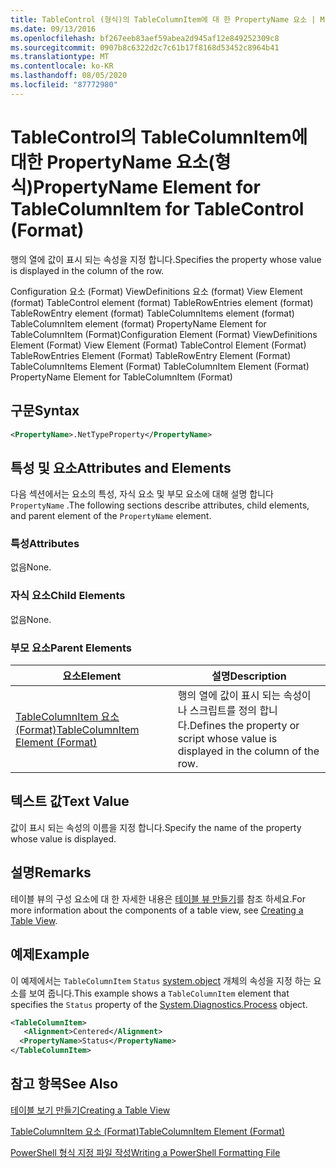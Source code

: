 ```yaml
---
title: TableControl (형식)의 TableColumnItem에 대 한 PropertyName 요소 | Microsoft Docs
ms.date: 09/13/2016
ms.openlocfilehash: bf267eeb83aef59abea2d945af12e849252309c8
ms.sourcegitcommit: 0907b8c6322d2c7c61b17f8168d53452c8964b41
ms.translationtype: MT
ms.contentlocale: ko-KR
ms.lasthandoff: 08/05/2020
ms.locfileid: "87772980"
---
```

# <a name="propertyname-element-for-tablecolumnitem-for-tablecontrol-format"></a><span data-ttu-id="9d497-102">TableControl의 TableColumnItem에 대한 PropertyName 요소(형식)</span><span class="sxs-lookup"><span data-stu-id="9d497-102">PropertyName Element for TableColumnItem for TableControl (Format)</span></span>

<span data-ttu-id="9d497-103">행의 열에 값이 표시 되는 속성을 지정 합니다.</span><span class="sxs-lookup"><span data-stu-id="9d497-103">Specifies the property whose value is displayed in the column of the row.</span></span>

<span data-ttu-id="9d497-104">Configuration 요소 (Format) ViewDefinitions 요소 (format) View Element (format) TableControl element (format) TableRowEntries element (format) TableRowEntry element (format) TableColumnItems element (format) TableColumnItem element (format) PropertyName Element for TableColumnItem (Format)</span><span class="sxs-lookup"><span data-stu-id="9d497-104">Configuration Element (Format) ViewDefinitions Element (Format) View Element (Format) TableControl Element (Format) TableRowEntries Element (Format) TableRowEntry Element (Format) TableColumnItems Element (Format) TableColumnItem Element (Format) PropertyName Element for TableColumnItem (Format)</span></span>

## <a name="syntax"></a><span data-ttu-id="9d497-105">구문</span><span class="sxs-lookup"><span data-stu-id="9d497-105">Syntax</span></span>

```xml
<PropertyName>.NetTypeProperty</PropertyName>
```

## <a name="attributes-and-elements"></a><span data-ttu-id="9d497-106">특성 및 요소</span><span class="sxs-lookup"><span data-stu-id="9d497-106">Attributes and Elements</span></span>

<span data-ttu-id="9d497-107">다음 섹션에서는 요소의 특성, 자식 요소 및 부모 요소에 대해 설명 합니다 `PropertyName` .</span><span class="sxs-lookup"><span data-stu-id="9d497-107">The following sections describe attributes, child elements, and parent element of the `PropertyName` element.</span></span>

### <a name="attributes"></a><span data-ttu-id="9d497-108">특성</span><span class="sxs-lookup"><span data-stu-id="9d497-108">Attributes</span></span>

<span data-ttu-id="9d497-109">없음</span><span class="sxs-lookup"><span data-stu-id="9d497-109">None.</span></span>

### <a name="child-elements"></a><span data-ttu-id="9d497-110">자식 요소</span><span class="sxs-lookup"><span data-stu-id="9d497-110">Child Elements</span></span>

<span data-ttu-id="9d497-111">없음</span><span class="sxs-lookup"><span data-stu-id="9d497-111">None.</span></span>

### <a name="parent-elements"></a><span data-ttu-id="9d497-112">부모 요소</span><span class="sxs-lookup"><span data-stu-id="9d497-112">Parent Elements</span></span>

|<span data-ttu-id="9d497-113">요소</span><span class="sxs-lookup"><span data-stu-id="9d497-113">Element</span></span>|<span data-ttu-id="9d497-114">설명</span><span class="sxs-lookup"><span data-stu-id="9d497-114">Description</span></span>|
|-------------|-----------------|
|[<span data-ttu-id="9d497-115">TableColumnItem 요소 (Format)</span><span class="sxs-lookup"><span data-stu-id="9d497-115">TableColumnItem Element (Format)</span></span>](./tablecolumnitem-element-for-tablecolumnitems-for-tablecontrol-format.md)|<span data-ttu-id="9d497-116">행의 열에 값이 표시 되는 속성이 나 스크립트를 정의 합니다.</span><span class="sxs-lookup"><span data-stu-id="9d497-116">Defines the property or script whose value is displayed in the column of the row.</span></span>|

## <a name="text-value"></a><span data-ttu-id="9d497-117">텍스트 값</span><span class="sxs-lookup"><span data-stu-id="9d497-117">Text Value</span></span>

<span data-ttu-id="9d497-118">값이 표시 되는 속성의 이름을 지정 합니다.</span><span class="sxs-lookup"><span data-stu-id="9d497-118">Specify the name of the property whose value is displayed.</span></span>

## <a name="remarks"></a><span data-ttu-id="9d497-119">설명</span><span class="sxs-lookup"><span data-stu-id="9d497-119">Remarks</span></span>

<span data-ttu-id="9d497-120">테이블 뷰의 구성 요소에 대 한 자세한 내용은 [테이블 뷰 만들기](./creating-a-table-view.md)를 참조 하세요.</span><span class="sxs-lookup"><span data-stu-id="9d497-120">For more information about the components of a table view, see [Creating a Table View](./creating-a-table-view.md).</span></span>

## <a name="example"></a><span data-ttu-id="9d497-121">예제</span><span class="sxs-lookup"><span data-stu-id="9d497-121">Example</span></span>

<span data-ttu-id="9d497-122">이 예제에서는 `TableColumnItem` `Status` [system.object](/dotnet/api/System.Diagnostics.Process) 개체의 속성을 지정 하는 요소를 보여 줍니다.</span><span class="sxs-lookup"><span data-stu-id="9d497-122">This example shows a `TableColumnItem` element that specifies the `Status` property of the [System.Diagnostics.Process](/dotnet/api/System.Diagnostics.Process) object.</span></span>

```xml
<TableColumnItem>
   <Alignment>Centered</Alignment>
  <PropertyName>Status</PropertyName>
</TableColumnItem>

```

## <a name="see-also"></a><span data-ttu-id="9d497-123">참고 항목</span><span class="sxs-lookup"><span data-stu-id="9d497-123">See Also</span></span>

[<span data-ttu-id="9d497-124">테이블 보기 만들기</span><span class="sxs-lookup"><span data-stu-id="9d497-124">Creating a Table View</span></span>](./creating-a-table-view.md)

[<span data-ttu-id="9d497-125">TableColumnItem 요소 (Format)</span><span class="sxs-lookup"><span data-stu-id="9d497-125">TableColumnItem Element (Format)</span></span>](./tablecolumnitem-element-for-tablecolumnitems-for-tablecontrol-format.md)

[<span data-ttu-id="9d497-126">PowerShell 형식 지정 파일 작성</span><span class="sxs-lookup"><span data-stu-id="9d497-126">Writing a PowerShell Formatting File</span></span>](./writing-a-powershell-formatting-file.md)
